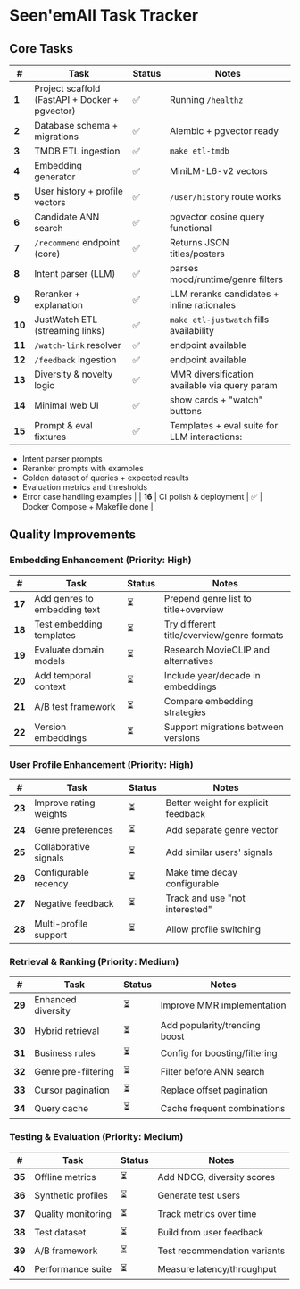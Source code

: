 # Seen'emAll Task Tracker

## Core Tasks

| # | Task | Status | Notes |
|---|------|---------|-------|
| **1** | Project scaffold (FastAPI + Docker + pgvector) | ✅ | Running `/healthz` |
| **2** | Database schema + migrations | ✅ | Alembic + pgvector ready |
| **3** | TMDB ETL ingestion | ✅ | `make etl-tmdb` |
| **4** | Embedding generator | ✅ | MiniLM-L6-v2 vectors |
| **5** | User history + profile vectors | ✅ | `/user/history` route works |
| **6** | Candidate ANN search | ✅ | pgvector cosine query functional |
| **7** | `/recommend` endpoint (core) | ✅ | Returns JSON titles/posters |
| **8** | Intent parser (LLM) | ✅ | parses mood/runtime/genre filters |
| **9** | Reranker + explanation | ✅ | LLM reranks candidates + inline rationales |
| **10** | JustWatch ETL (streaming links) | ✅ | `make etl-justwatch` fills availability |
| **11** | `/watch-link` resolver | ✅ | endpoint available |
| **12** | `/feedback` ingestion | ✅ | endpoint available |
| **13** | Diversity & novelty logic | ✅ | MMR diversification available via query param |
| **14** | Minimal web UI | ✅ | show cards + "watch" buttons |
| **15** | Prompt & eval fixtures | ✅ | Templates + eval suite for LLM interactions:
- Intent parser prompts
- Reranker prompts with examples
- Golden dataset of queries + expected results
- Evaluation metrics and thresholds
- Error case handling examples |
| **16** | CI polish & deployment | ✅ | Docker Compose + Makefile done |

## Quality Improvements

### Embedding Enhancement (Priority: High)
| # | Task | Status | Notes |
|---|------|---------|-------|
| **17** | Add genres to embedding text | ⏳ | Prepend genre list to title+overview |
| **18** | Test embedding templates | ⏳ | Try different title/overview/genre formats |
| **19** | Evaluate domain models | ⏳ | Research MovieCLIP and alternatives |
| **20** | Add temporal context | ⏳ | Include year/decade in embeddings |
| **21** | A/B test framework | ⏳ | Compare embedding strategies |
| **22** | Version embeddings | ⏳ | Support migrations between versions |

### User Profile Enhancement (Priority: High)
| # | Task | Status | Notes |
|---|------|---------|-------|
| **23** | Improve rating weights | ⏳ | Better weight for explicit feedback |
| **24** | Genre preferences | ⏳ | Add separate genre vector |
| **25** | Collaborative signals | ⏳ | Add similar users' signals |
| **26** | Configurable recency | ⏳ | Make time decay configurable |
| **27** | Negative feedback | ⏳ | Track and use "not interested" |
| **28** | Multi-profile support | ⏳ | Allow profile switching |

### Retrieval & Ranking (Priority: Medium)
| # | Task | Status | Notes |
|---|------|---------|-------|
| **29** | Enhanced diversity | ⏳ | Improve MMR implementation |
| **30** | Hybrid retrieval | ⏳ | Add popularity/trending boost |
| **31** | Business rules | ⏳ | Config for boosting/filtering |
| **32** | Genre pre-filtering | ⏳ | Filter before ANN search |
| **33** | Cursor pagination | ⏳ | Replace offset pagination |
| **34** | Query cache | ⏳ | Cache frequent combinations |

### Testing & Evaluation (Priority: Medium)
| # | Task | Status | Notes |
|---|------|---------|-------|
| **35** | Offline metrics | ⏳ | Add NDCG, diversity scores |
| **36** | Synthetic profiles | ⏳ | Generate test users |
| **37** | Quality monitoring | ⏳ | Track metrics over time |
| **38** | Test dataset | ⏳ | Build from user feedback |
| **39** | A/B framework | ⏳ | Test recommendation variants |
| **40** | Performance suite | ⏳ | Measure latency/throughput |
